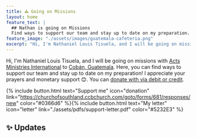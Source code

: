 ```yaml
---
title: ⛪ Going on Missions
layout: home
feature_text: |
  ## Nathan is going on Missions
  Find ways to support our team and stay up to date on my preparation.
feature_image: "./assets/images/guatemala-cafeteria.png"
excerpt: "Hi, I'm Nathaniel Louis Tisuela, and I will be going on missions with [Acts Ministries International](https://amichurches.com/) to Cobán, Guatemala."
---
```


Hi, I'm Nathaniel Louis Tisuela, and I will be going on missions with [Acts Ministries International](https://amichurches.com/) to [Cobán, Guatemala](https://www.amiiscoban.com/). 
Here, you can find ways to support our team and stay up to date on my preparation! I appreciate your prayers and monetary support 😊. You can [donate with via debit or credit](https://churchofsouthland.ccbchurch.com/goto/forms/681/responses/new). 

{% include button.html text="Support me" icon="donation" link="https://churchofsouthland.ccbchurch.com/goto/forms/681/responses/new" color="#0366d6" %}{% include button.html text="My letter" icon="letter" link="./assets/pdfs/support-letter.pdf" color="#5232E3" %}



## ✨ Updates

